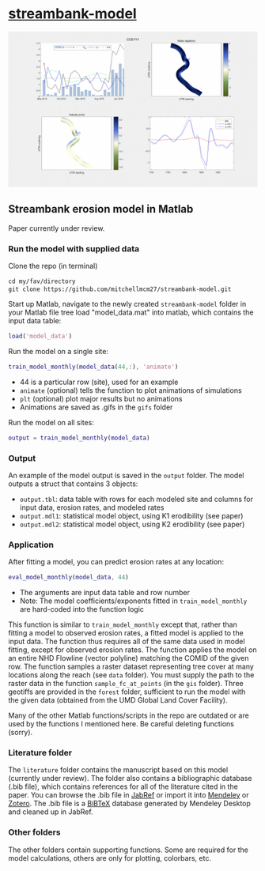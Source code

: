 # [streambank-model](https://mitchellmcm27.github.io/streambank-model)

![Model in action](https://www.github.com/mitchellmcm27/streambank-model/raw/master/gifs/CC01Y1.gif?raw=true "Streambank erosion model animation")

## Streambank erosion model in Matlab

Paper currently under review.

### Run the model with supplied data

Clone the repo (in terminal)

```dos
cd my/fav/directory
git clone https://github.com/mitchellmcm27/streambank-model.git
```

Start up Matlab, navigate to the newly created ```streambank-model``` folder in your Matlab file tree
load "model_data.mat" into matlab, which contains the input data table:

```matlab
load('model_data')
```

Run the model on a single site:

```matlab
train_model_monthly(model_data(44,:), 'animate')
```

* 44 is a particular row (site), used for an example
* ```animate``` (optional) tells the function to plot animations of simulations
* ```plt``` (optional) plot major results but no animations
* Animations are saved as .gifs in the ```gifs``` folder

Run the model on all sites:

```matlab
output = train_model_monthly(model_data)
```

### Output

An example of the model output is saved in the ```output``` folder. The model outputs a struct that contains 3 objects:

* ```output.tbl```: data table with rows for each modeled site and columns for input data, erosion rates, and modeled rates
* ```output.mdl1```: statistical model object, using K1 erodibility (see paper)
* ```output.mdl2```: statistical model object, using K2 erodibility (see paper)

### Application

After fitting a model, you can predict erosion rates at any location:

```matlab
eval_model_monthly(model_data, 44)
```

* The arguments are input data table and row number
* Note: The model coefficients/exponents fitted in ```train_model_monthly``` are hard-coded into the function logic

This function is similar to ```train_model_monthly``` except that, rather than fitting a model to observed erosion rates, a fitted model is applied to the input data. The function thus requires all of the same data used in model fitting, except for observed erosion rates. The function applies the model on an entire NHD Flowline (vector polyline) matching the COMID of the given row. The function samples a  raster dataset representing tree cover at many locations along the reach (see ```data``` folder). You must supply the path to the raster data in the function ```sample_fc_at_points``` (in the ```gis``` folder). Three geotiffs are provided in the ```forest``` folder, sufficient to run the model with the given data (obtained from the UMD Global Land Cover Facility).

Many of the other Matlab functions/scripts in the repo are outdated or are used by the functions I mentioned here. Be careful deleting functions (sorry).

### Literature folder

The ```literature``` folder contains the manuscript based on this model (currently under review). The folder also contains a bibliographic database (.bib file), which contains references for all of the literature cited in the paper. You can browse the .bib file in [JabRef](https://www.fosshub.com/JabRef.html) or import it into [Mendeley](https://www.mendeley.com/) or [Zotero](https://www.zotero.org/). The .bib file is a [BiBTeX](http://www.bibtex.org/) database generated by Mendeley Desktop and cleaned up in JabRef.

### Other folders

The other folders contain supporting functions. Some are required for the model calculations, others are only for plotting, colorbars, etc.
